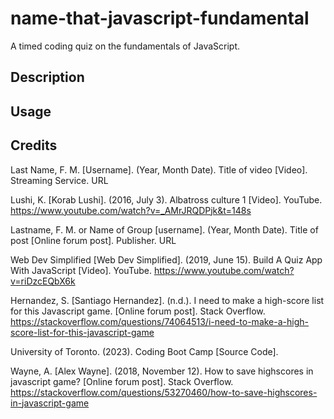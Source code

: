 # name-that-javascript-fundamental
A timed coding quiz on the fundamentals of JavaScript.

## Description


## Usage




## Credits

Last Name, F. M. [Username]. (Year, Month Date). Title of video [Video]. Streaming Service. URL

Lushi, K. [Korab Lushi]. (2016, July 3). Albatross culture 1 [Video]. YouTube. https://www.youtube.com/watch?v=_AMrJRQDPjk&t=148s

Lastname, F. M. or Name of Group [username]. (Year, Month Date). Title of post [Online forum post]. Publisher. URL



Web Dev Simplified [Web Dev Simplified]. (2019, June 15). Build A Quiz App With JavaScript [Video]. YouTube. https://www.youtube.com/watch?v=riDzcEQbX6k

Hernandez, S. [Santiago Hernandez]. (n.d.). I need to make a high-score list for this Javascript game. [Online forum post]. Stack Overflow. https://stackoverflow.com/questions/74064513/i-need-to-make-a-high-score-list-for-this-javascript-game 

University of Toronto. (2023). Coding Boot Camp [Source Code].

Wayne, A. [Alex Wayne]. (2018, November 12). How to save highscores in javascript game? [Online forum post]. Stack Overflow. https://stackoverflow.com/questions/53270460/how-to-save-highscores-in-javascript-game